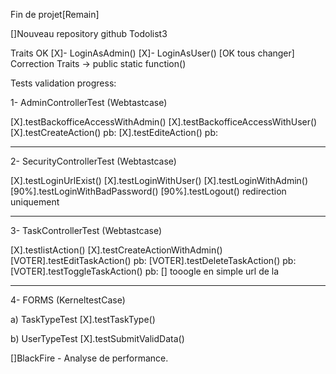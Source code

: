 Fin de projet[Remain]

[]Nouveau repository github Todolist3

Traits OK
[X]- LoginAsAdmin()
[X]- LoginAsUser()
[OK tous changer] Correction Traits -> public static function()

Tests validation progress:

1- AdminControllerTest (Webtastcase)

[X].testBackofficeAccessWithAdmin()
[X].testBackofficeAccessWithUser()
[X].testCreateAction() pb:
[X].testEditeAction() pb:

---

2- SecurityControllerTest (Webtastcase)

[X].testLoginUrlExist()
[X].testLoginWithUser()
[X].testLoginWithAdmin()
[90%].testLoginWithBadPassword()
[90%].testLogout() redirection uniquement

---

3- TaskControllerTest (Webtastcase)

[X].testlistAction()
[X].testCreateActionWithAdmin()
[VOTER].testEditTaskAction() pb:
[VOTER].testDeleteTaskAction() pb:
[VOTER].testToggleTaskAction() pb:
[] tooogle en simple url de la

---

4- FORMS (KerneltestCase)

a) TaskTypeTest
[X].testTaskType()

b) UserTypeTest
[X].testSubmitValidData()

[]BlackFire - Analyse de performance.
